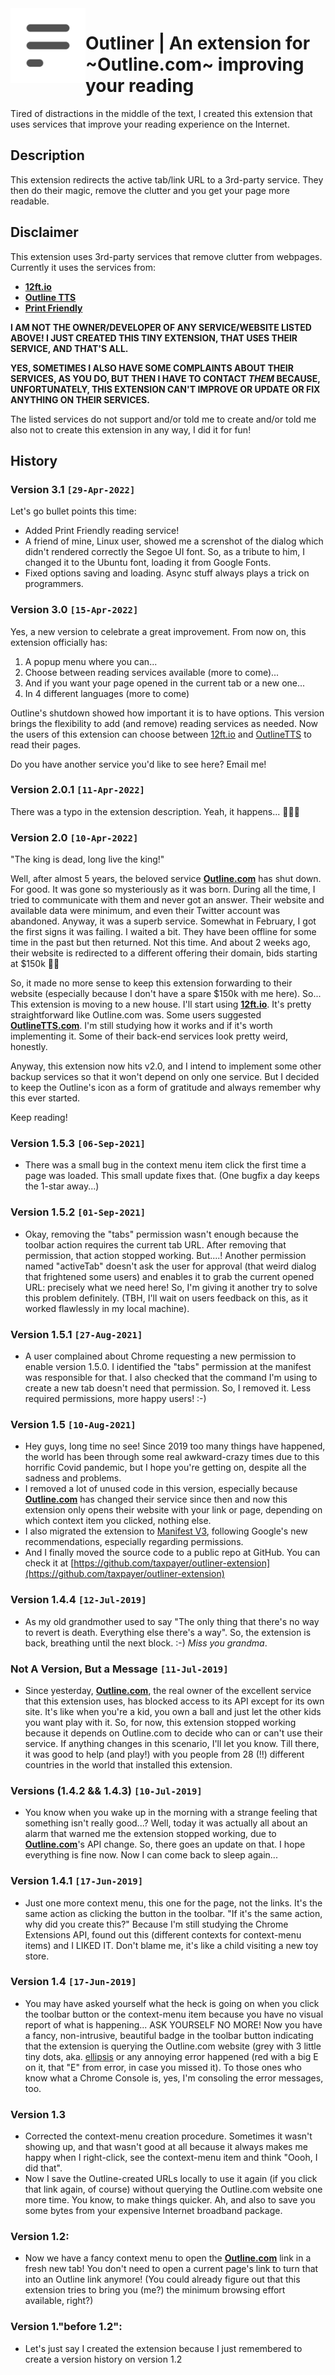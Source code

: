 <a href="https://outline.com">
    <img src="https://github.com/taxpayer/outliner-extension/blob/main/assets/outline-logo.png?raw=true" alt="Old Outline.com logo" title="Outliner" align="left" height="120" />
</a>

# Outliner | An extension for ~Outline.com~ improving your reading

Tired of distractions in the middle of the text, I created this extension that uses services that improve your reading experience on the Internet.

## Description

This extension redirects the active tab/link URL to a 3rd-party service. They then do their magic, remove the clutter and you get your page more readable.

## Disclaimer

This extension uses 3rd-party services that remove clutter from webpages. Currently it uses the services from:

- **[12ft.io](https://12ft.io)**
- **[Outline TTS](https://outlinetts.com)**
- **[Print Friendly](https://www.printfriendly.com)**

**I AM NOT THE OWNER/DEVELOPER OF ANY SERVICE/WEBSITE LISTED ABOVE! I JUST CREATED THIS TINY EXTENSION, THAT USES THEIR SERVICE, AND THAT'S ALL.**

**YES, SOMETIMES I ALSO HAVE SOME COMPLAINTS ABOUT THEIR SERVICES, AS YOU DO, BUT THEN I HAVE TO CONTACT *THEM* BECAUSE, UNFORTUNATELY, THIS EXTENSION CAN'T IMPROVE OR UPDATE OR FIX ANYTHING ON THEIR SERVICES.**

The listed services do not support and/or told me to create and/or told me also not to create this extension in any way, I did it for fun!

## History

### Version 3.1 `[29-Apr-2022]`
Let's go bullet points this time:

- Added Print Friendly reading service!
- A friend of mine, Linux user, showed me a screnshot of the dialog which didn't rendered correctly the Segoe UI font. So, as a tribute to him, I changed it to the Ubuntu font, loading it from Google Fonts.
- Fixed options saving and loading. Async stuff always plays a trick on programmers.

### Version 3.0 `[15-Apr-2022]`
Yes, a new version to celebrate a great improvement. From now on, this extension officially has:
1. A popup menu where you can...
2. Choose between reading services available (more to come)...
3. And if you want your page opened in the current tab or a new one...
4. In 4 different languages (more to come)

Outline's shutdown showed how important it is to have options. This version brings the flexibility to add (and remove) reading services as needed.
Now the users of this extension can choose between [12ft.io](https://12ft.io) and [OutlineTTS](https://outlinetts.com) to read their pages.

Do you have another service you'd like to see here? Email me!

### Version 2.0.1 `[11-Apr-2022]`
There was a typo in the extension description. Yeah, it happens... 🤦🏻‍♂️

### Version 2.0 `[10-Apr-2022]`
"The king is dead, long live the king!"

Well, after almost 5 years, the beloved service **[Outline.com](https://outline.com)** has shut down. For good. It was gone so mysteriously as it was born. During all the time, I tried to communicate with them and never got an answer. Their website and available data were minimum, and even their Twitter account was abandoned. Anyway, it was a superb service. Somewhat in February, I got the first signs it was failing. I waited a bit. They have been offline for some time in the past but then returned. Not this time. And about 2 weeks ago, their website is redirected to a different offering their domain, bids starting at $150k 👀💸

So, it made no more sense to keep this extension forwarding to their website (especially because I don't have a spare $150k with me here). So... This extension is moving to a new house. I'll start using **[12ft.io](https://12ft.io)**. It's pretty straightforward like Outline.com was. Some users suggested **[OutlineTTS.com](https://outlinetts.com)**. I'm still studying how it works and if it's worth implementing it. Some of their back-end services look pretty weird, honestly.

Anyway, this extension now hits v2.0, and I intend to implement some other backup services so that it won't depend on only one service. But I decided to keep the Outline's icon as a form of gratitude and always remember why this ever started.

Keep reading!

### Version 1.5.3 `[06-Sep-2021]`
- There was a small bug in the context menu item click the first time a page was loaded. This small update fixes that. (One bugfix a day keeps the 1-star away...)

### Version 1.5.2 `[01-Sep-2021]`
- Okay, removing the "tabs" permission wasn't enough because the toolbar action requires the current tab URL. After removing that permission, that action stopped working. But....! Another permission named "activeTab" doesn't ask the user for approval (that weird dialog that frightened some users) and enables it to grab the current opened URL: precisely what we need here! So, I'm giving it another try to solve this problem definitely. (TBH, I'll wait on users feedback on this, as it worked flawlessly in my local machine).

### Version 1.5.1 `[27-Aug-2021]`
- A user complained about Chrome requesting a new permission to enable version 1.5.0. I identified the "tabs" permission at the manifest was responsible for that. I also checked that the command I'm using to create a new tab doesn't need that permission. So, I removed it. Less required permissions, more happy users! :-)

### Version 1.5 `[10-Aug-2021]`
- Hey guys, long time no see! Since 2019 too many things have happened, the world has been through some real awkward-crazy times due to this horrific Covid pandemic, but I hope you're getting on, despite all the sadness and problems.
- I removed a lot of unused code in this version, especially because **[Outline.com](https://outline.com)** has changed their service since then and now this extension only opens their website with your link or page, depending on which context item you clicked, nothing else.
- I also migrated the extension to [Manifest V3](https://developer.chrome.com/docs/extensions/mv3/intro/mv3-migration/), following Google's new recommendations, especially regarding permissions.
- And I finally moved the source code to a public repo at GitHub. You can check it at [https://github.com/taxpayer/outliner-extension](https://github.com/taxpayer/outliner-extension)

### Version 1.4.4 `[12-Jul-2019]`
- As my old grandmother used to say "The only thing that there's no way to revert is death. Everything else there's a way". So, the extension is back, breathing until the next block. :-) *Miss you grandma*.

### Not A Version, But a Message `[11-Jul-2019]`
- Since yesterday, **[Outline.com](https://outline.com)**, the real owner of the excellent service that this extension uses, has blocked access to its API except for its own site. It's like when you're a kid, you own a ball and just let the other kids you want play with it. So, for now, this extension stopped working because it depends on Outline.com to decide who can or can't use their service. If anything changes in this scenario, I'll let you know. Till there, it was good to help (and play!) with you people from 28 (!!) different countries in the world that installed this extension.

### Versions (1.4.2 && 1.4.3) `[10-Jul-2019]`
- You know when you wake up in the morning with a strange feeling that something isn't really good...? Well, today it was actually all about an alarm that warned me the extension stopped working, due to **[Outline.com](https://outline.com)**'s API change. So, there goes an update on that. I hope everything is fine now. Now I can come back to sleep again...

### Version 1.4.1 `[17-Jun-2019]`
- Just one more context menu, this one for the page, not the links. It's the same action as clicking the button in the toolbar. "If it's the same action, why did you create this?" Because I'm still studying the Chrome Extensions API, found out this (different contexts for context-menu items) and I LIKED IT. Don't blame me, it's like a child visiting a new toy store.

### Version 1.4 `[17-Jun-2019]`
- You may have asked yourself what the heck is going on when you click the toolbar button or the context-menu item because you have no visual report of what is happening... ASK YOURSELF NO MORE! Now you have a fancy, non-intrusive, beautiful badge in the toolbar button indicating that the extension is querying the Outline.com website (grey with 3 little tiny dots, aka. [ellipsis](https://en.wikipedia.org/wiki/Ellipsis) or any annoying error happened (red with a big E on it, that "E" from error, in case you missed it). To those ones who know what a Chrome Console is, yes, I'm consoling the error messages, too.

### Version 1.3
- Corrected the context-menu creation procedure. Sometimes it wasn't showing up, and that wasn't good at all because it always makes me happy when I right-click, see the context-menu item and think "Oooh, I did that".
- Now I save the Outline-created URLs locally to use it again (if you click that link again, of course) without querying the Outline.com website one more time. You know, to make things quicker. Ah, and also to save you some bytes from your expensive Internet broadband package.

### Version 1.2:
- Now we have a fancy context menu to open the **[Outline.com](https://outline.com)** link in a fresh new tab! You don't need to open a current page's link to turn that into an Outline link anymore! (You could already figure out that this extension tries to bring you (me?) the minimum browsing effort available, right?)

### Version 1."before 1.2":
- Let's just say I created the extension because I just remembered to create a version history on version 1.2
